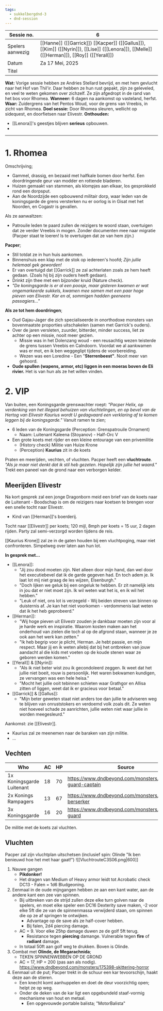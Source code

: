 ```yaml
---
tags:
  - sukkelbergdnd-3
  - dnd-session
---
```


| Sessie no.       | 6                                                                                                                                          |
| ---------------- | ------------------------------------------------------------------------------------------------------------------------------------------ |
| Spelers aanwezig | [[Hanne]] ([[Garrick]]) [[Kacper]] ([[Gallus]]), [[Kim]] ([[Nyrin]]), [[Lise]] ([[Lenora]]), [[Melle]] ([[Herman]]),  [[Roy]] ([[Yerall]]) |
| Datum            | Za 17 Mei, 2025                                                                                                                            |
| Titel            |                                                                                                                                            |
**Wat:** Vorige sessie hebben ze Andries Stellard bevrijd, en met hem gevlucht naar het Hof van Thil'ir. Daar hebben ze hun rust gepakt, zijn ze geleveled, en veel te weten gekomen over zichzelf. Ze zijn afgedropt in de rand van het bos voor Rhomea.
**Wanneer:** 6 dagen na aankomst op vasteland, herfst.
**Waar:** Zuidergrens van het Pentos Woud, voor de grens van Vreebis, in zicht van Rhomea.
**Doel sessie:** Door Rhomea sleuren, wellicht op sidequest, en doorfietsen naar Elivestr.
**Onthouden:** 
- [[Lenora]]'s geestjes blijven **serieus** opbouwen.
- 
***
# 1. Rhomea
Omschrijving;
- Gammel, drassig, en bezaaid met halfkale bomen door herfst. Een doordringende geur van modder en rottende bladeren.
- Huizen gemaakt van stammen, als klompjes aan elkaar, los gesprokkeld rond een dorpsput.
- Aan de Noordzijde een opbouwend militair dorp, waar leden van de koningsgarde de grens versterken nu er oorlog is in Gisat met het Noorden, en Cogastr is gevallen.

Als ze aanwaltzen:
- Patrouile leden te paard zullen de reizigers te woord staan, overtuigen dat ze verder Vreebis in mogen. Zonder documenten mee naar migratie (Pacper staat te loeren! Is te overtuigen dat ze van hem zijn.)

**Pacper**;
- Stil totdat ze in hun huis aankomen.
- Binnenshuis een klap met de stok op iedereen's hoofd; *Zijn jullie helemaal gek geworden!*
- Er van overtuigd dat [[Garrick]] ze zal achterlaten zoals ze hem heeft gedaan. (Zoals hij bij zijn ouders heeft gedaan).
- Drinkt zijn thee met een bijzonder kruid (Nature check).
- *"De koningsgarde is er al een poosje, maar gisteren kwamen er wat ongemarkeerde sukkels, kwamen mee samen met een paar hoge pieven van Elivestr. Kar en al, sommigen hadden geeneens passagiers..."*

**Als ze tot hem doordringen**;
- Oud Gajau-Jager die zich specialiseerde in onorthodoxe monsters van bovenmaatste proporties uitschakelen (samen met Garrick's ouders).
- Over de jaren versleten, zuurder, bitterder, minder success, liet ze achter op een missie, nooit meer gezien.
	- Missie was in het Dolenzang woud - een reusachtig wezen teisterde de grens tussen Vreebis en Calndoorn. Voordat we al aankwamen was er mot, en ik ben weggeglipt tijdens de voorbereiding.
	- Wezen was een Loredine - Een "**Sterrenbeest"**. Nooit meer van gehoord.
- **Oude spullen (wapens, armor, etc) liggen in een moeras boven de Eli rivier.** Het is van hun als ze het willen vinden.
# 2. VIP
Van buiten, een Koningsgarde grenswachter roept: *"Pacper Helix, op verdenking van het illegaal behuizen van vluchtelingen, en op bevel van de Hertog van Elivestr Kaurius wordt U gedagvaard een verklaring af te komen leggen bij de koningsgarde."* 
Vanuit ramen te zien;
- 6 leden van de Koningsgarde (Perception: Grenspatrouile Ornament)
	- Naam: Luitenant Kaleena (Stoyanov) - Half-Orc V
- Een grote koets met rijder en een kleine entourage van een privemilitie
	- (History check) Militie van Huize Krone
	- (Perception) **Kaurius** zit in de koets

Praten en meerijden, vechten, of vluchten.
Pacper heeft een **vluchtroute**. *"Als je maar niet denkt dat ik stil heb gezeten. Hopelijk zijn jullie het waard."* Trekt een paneel van de grond naar een verborgen kelder.
## Meerijden Elivestr
Na kort gesprek zal een jonge Dragonborn meid een brief van de koets naar de Luitenant - Boodschap is om de reizigers naar koetsen te brengen voor een snelle tocht naar Elivestr.
- Kind van [[Herman]]'s boerderij.

Tocht naar [[Elivestr]] per koets; 120 mijl, 8mph per koets = 15 uur, 2 dagen rijden. Party zal semi-verzorgd worden tijdens de reis.

[[Kaurius Krone]] zal ze in de gaten houden bij een vluchtpoging, maar niet confronteren. Simpelweg over laten aan hun lot.

**In gesprek met...**
- [[Lenora]]: 
	- "Jij zou dood moeten zijn. Niet alleen door mijn hand, dan wel door het executiebevel dat ik de garde gegeven had. En toch adem je. Ik laat lot mij niet graag de les wijzen, Elsenburgh."
	- "Doch lijken we geluk bij een ongeluk te hebben. Er zit namelijk iets in jou dat er niet moet zijn. Ik wil weten wat het is, en ik wil het hebben."
	- "Leuk of niet, ons lot is verzegeld - Wij beiden streven van binnen op duisternis af. Je kan het niet voorkomen - verdommenis laat weten dat ik het heb geprobeerd."
- [[Herman]]:
	- "Wij hoge pieven uit Elivestr zouden je dankbaar moeten zijn voor al je harde werk en inspiratie. Waarom kosten maken aan het onderhoud van zielen die toch al op de afgrond staan, wanneer je ze ook aan het werk kan zetten."
	- "Ik heb begrip voor je plicht, Herman. Je hebt passie, en mijn respect. Maar jij en ik weten allebij dat bij het ontbreken van jouw aandacht al die kids met voeten op de koude stenen waar ze geboren werden komen."
- [[Yerall]] & [[Nyrin]]:
	- "Als ik niet beter wist zou ik gecondoleerd zeggen. Ik weet dat het jullie niet boeit, rouw is persoonlijk. Het waren bekwamen kundigen, ze vervangen was een hele heisa."
	- "Mocht het jullie ooit tebinnen schieten waar Grathgor en Allisa zitten of liggen, weet dat ik er gracieus voor betaal."
- [[Garrick]] & [[Gallus]]:
	- "Mijn beter geweten staat niet anders toe dan jullie te adviseren weg te blijven van onruststokers en verdoemd volk zoals dit. Ze weten niet hoeveel schade ze aanrichten, jullie weten niet waar jullie in worden meegesleurd."

Aankomst: zie [[Elivestr]].
- Kaurius zal ze meenemen naar de baraken van zijn militie.
- ...
## Vechten

| Who                       | AC  | HP  | Source                                                   |
| ------------------------- | --- | --- | -------------------------------------------------------- |
| 1x Koningsgarde Luitenant | 18  | 70  | https://www.dndbeyond.com/monsters/5195064-guard-captain |
| 2x Konings Rampagers      | 13  | 67  | https://www.dndbeyond.com/monsters/4904621-berserker     |
| 3x Koningsgarde           | 16  | 20  | https://www.dndbeyond.com/monsters/5195065-guard         |
De militie met de koets zal vluchten.
## Vluchten
Pacper zal zijn vluchtplan uitschetsen (inclusief spin: Olinde "Ik ben benieuwd hoe het met haar gaat!")
![[VluchtrouteC3S06.png|600]]
1. Nauwe gangen
	- **Pikdonker!**
	- Het dragen van Medium of Heavy armor leidt tot Acrobatic check DC13 - Falen = 1d6 Bludgeoning.
2. Eenmaal in de oude mijngangen hebben ze aan een kant water, aan de andere kant een zee van spinnen. 
	- Bij uitbreken van de strijd zullen deze elke turn golven naar de spelers, en moet elke speler een DC16 Dexterity save maken, -2 voor elke 5ft die ze van de spinnenmassa verwijderd staan, om spinnen die op ze af springen te ontwijken.
		- Advantage op de save als ze half-cover hebben.
		- Bij falen, 2d4 piercing damage.
	- AC = 9. Voor elke 25hp damage duwen ze de golf 5ft terug.
		- Resistance tegen **piercing** damange. Vulnerable tegen **fire** of **radiant** damage.
	- In totaal 50ft aan golf weg te drukken. Boven is Olinde.
3. Combat met **Olinde, de Megarachnida**;
	- TEKEN SPINNENWEBBEN OP DE GROND
	- AC = 17, HP = 200 (pas aan als nodig).
	  https://www.dndbeyond.com/monsters/175398-skittering-horror 
4. Eenmaal uit de put; Pacper trekt in de schuur een kar tevoorschijn, haakt deze aan de stieren.
	- Een knecht komt aanhuppelen en doet de deur voorzichtig open; helpt ze op weg.
	- Onder de deken van de kar ligt een opgebundeld staaf-vormig mechanisme van hout en metaal.
		- Een opgevouwde portable balista; "MotorBalista"